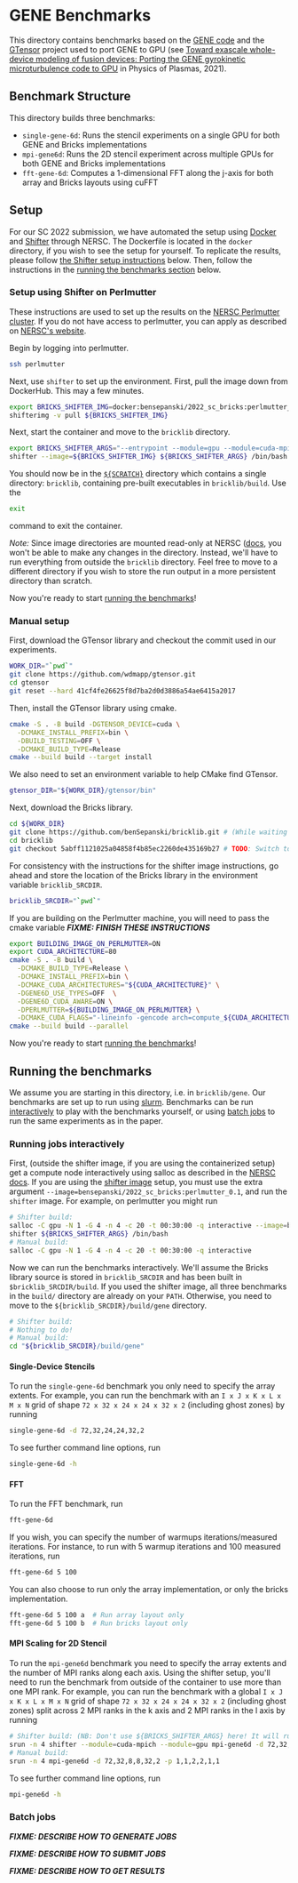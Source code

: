 # GENE Benchmarks

This directory contains benchmarks based on the [GENE code](http://genecode.org)
and the [GTensor](https://github.com/wdmapp/gtensor) project used
to port GENE to GPU 
(see [Toward exascale whole-device modeling of fusion devices: Porting the GENE gyrokinetic microturbulence code to GPU](https://aip.scitation.org/doi/10.1063/5.0046327)
 in Physics of Plasmas, 2021).

## Benchmark Structure

This directory builds three benchmarks:
* `single-gene-6d`: Runs the stencil experiments on a single GPU for both GENE and Bricks implementations
* `mpi-gene6d`: Runs the 2D stencil experiment across multiple GPUs for both GENE and Bricks implementations
* `fft-gene-6d`: Computes a 1-dimensional FFT along the j-axis for both array and Bricks layouts using cuFFT

## Setup

For our SC 2022 submission, we have automated the setup using [Docker](https://www.docker.com)
and [Shifter](https://docs.nersc.gov/development/shifter/) through NERSC.
The Dockerfile is located in the `docker` directory, if you wish to see the setup for yourself.
To replicate the results, please follow [the Shifter setup instructions](#setup-using-shifter-on-perlmutter)
below. Then, follow the instructions in the [running the benchmarks section](#running-the-benchmarks) below.

### Setup using Shifter on Perlmutter

These instructions are used to set up the results on the [NERSC Perlmutter cluster](https://docs.nersc.gov/systems/perlmutter/).
If you do not have access to perlmutter,
you can apply as described on [NERSC's website](https://docs.nersc.gov/systems/perlmutter/#access).

Begin by logging into perlmutter.
```bash
ssh perlmutter
```
Next, use `shifter` to set up the environment.
First, pull the image down from DockerHub. This may a few minutes.
```bash
export BRICKS_SHIFTER_IMG=docker:bensepanski/2022_sc_bricks:perlmutter_0.1
shifterimg -v pull ${BRICKS_SHIFTER_IMG}
```
Next, start the container and move to the `bricklib` directory.
```bash
export BRICKS_SHIFTER_ARGS="--entrypoint --module=gpu --module=cuda-mpich"
shifter --image=${BRICKS_SHIFTER_IMG} ${BRICKS_SHIFTER_ARGS} /bin/bash
```
You should now be in the [`${SCRATCH}`](https://docs.nersc.gov/filesystems/#scratch) directory
which contains a single directory: `bricklib`, containing pre-built executables in `bricklib/build`.
Use the
```bash
exit
```
command to exit the container.

*Note:*
Since image directories are mounted read-only at NERSC ([docs](https://docs.nersc.gov/development/shifter/how-to-use/#differences-between-shifter-and-docker),
you won't be able to make any changes in the directory.
Instead, we'll have to run everything from outside the `bricklib` directory.
Feel free to move to a different directory if you wish to store the run output in a more persistent
directory than scratch.

Now you're ready to start [running the benchmarks](#running-the-benchmarks)!

### Manual setup

First, download the GTensor library and checkout the commit used in our experiments.
```bash
WORK_DIR="`pwd`"
git clone https://github.com/wdmapp/gtensor.git
cd gtensor 
git reset --hard 41cf4fe26625f8d7ba2d0d3886a54ae6415a2017 
```
Then, install the GTensor library using cmake.
```bash
cmake -S . -B build -DGTENSOR_DEVICE=cuda \
  -DCMAKE_INSTALL_PREFIX=bin \
  -DBUILD_TESTING=OFF \
  -DCMAKE_BUILD_TYPE=Release
cmake --build build --target install
```
We also need to set an environment variable to help CMake find GTensor.
```bash
gtensor_DIR="${WORK_DIR}/gtensor/bin"
````

Next, download the Bricks library.
```bash
cd ${WORK_DIR}
git clone https://github.com/benSepanski/bricklib.git # (While waiting for PR to work its way through bitbucket, pull from fork)
cd bricklib
git checkout 5abff1121025a04858f4b85ec2260de435169b27 # TODO: Switch to tag once finalized
```
For consistency with the instructions for the shifter image instructions, go ahead and
store the location of the Bricks library in the environment variable `bricklib_SRCDIR`.
```bash
bricklib_SRCDIR="`pwd`"
```
If you are building on the Perlmutter machine, you will need to pass the cmake variable 
***FIXME: FINISH THESE INSTRUCTIONS***
```bash
export BUILDING_IMAGE_ON_PERLMUTTER=ON
export CUDA_ARCHITECTURE=80
cmake -S . -B build \
  -DCMAKE_BUILD_TYPE=Release \
  -DCMAKE_INSTALL_PREFIX=bin \
  -DCMAKE_CUDA_ARCHITECTURES="${CUDA_ARCHITECTURE}" \
  -DGENE6D_USE_TYPES=OFF  \
  -DGENE6D_CUDA_AWARE=ON \
  -DPERLMUTTER=${BUILDING_IMAGE_ON_PERLMUTTER} \
  -DCMAKE_CUDA_FLAGS="-lineinfo -gencode arch=compute_${CUDA_ARCHITECTURE},code=[sm_${CUDA_ARCHITECTURE},lto_${CUDA_ARCHITECTURE}]"
cmake --build build --parallel
```

Now you're ready to start [running the benchmarks](#running-the-benchmarks)!

## Running the benchmarks

We assume you are starting in this directory, i.e. in `bricklib/gene`.
Our benchmarks are set up to run using [slurm](https://docs.nersc.gov/jobs/).
Benchmarks can be run [interactively](#running-jobs-interactively) to play with the benchmarks
yourself, or using [batch jobs](#batch-jobs) to run the same experiments as in the paper.

### Running jobs interactively

First, (outside the shifter image, if you are using the containerized setup)
get a compute node interactively using salloc as described in the [NERSC docs](https://docs.nersc.gov/jobs/).
If you are using the  [shifter image](#setup-using-shifter-on-perlmutter) setup,
you must use the extra argument `--image=bensepanski/2022_sc_bricks:perlmutter_0.1`,
and run the `shifter` image.
For example, on perlmutter you might run
```bash
# Shifter build:
salloc -C gpu -N 1 -G 4 -n 4 -c 20 -t 00:30:00 -q interactive --image=bensepanski/2022_sc_bricks:perlmutter_0.1
shifter ${BRICKS_SHIFTER_ARGS} /bin/bash
# Manual build:
salloc -C gpu -N 1 -G 4 -n 4 -c 20 -t 00:30:00 -q interactive
```

Now we can run the benchmarks interactively.
We'll assume the Bricks library source is stored in `bricklib_SRCDIR` and has been
built in `$bricklib_SRCDIR/build`.
If you used the shifter image, all three benchmarks in the `build/` directory are already on your `PATH`.
Otherwise, you need to move to the `${bricklib_SRCDIR}/build/gene` directory.
```bash
# Shifter build:
# Nothing to do!
# Manual build:
cd "${bricklib_SRCDIR}/build/gene"
```

#### Single-Device Stencils

To run the `single-gene-6d` benchmark you only need to specify the array extents.
For example, you can run the benchmark with an `I x J x K x L x M x N` grid
of shape `72 x 32 x 24 x 24 x 32 x 2` (including ghost zones) by running
```bash
single-gene-6d -d 72,32,24,24,32,2
```
To see further command line options, run
```bash
single-gene-6d -h
```

#### FFT

To run the FFT benchmark, run
```bash
fft-gene-6d
```
If you wish, you can specify the number of warmups iterations/measured iterations.
For instance, to run with 5 warmup iterations and 100 measured iterations, run
```bash
fft-gene-6d 5 100
```
You can also choose to run only the array implementation, or only the bricks implementation.
```bash
fft-gene-6d 5 100 a  # Run array layout only
fft-gene-6d 5 100 b  # Run bricks layout only
```

#### MPI Scaling for 2D Stencil

To run the `mpi-gene6d` benchmark you need to specify the array extents
and the number of MPI ranks along each axis.
Using the shifter setup, you'll need to run the benchmark from outside
of the container to use more than one MPI rank.
For example, you can run the benchmark with a global `I x J x K x L x M x N` grid
of shape `72 x 32 x 24 x 24 x 32 x 2` (including ghost zones) split across
2 MPI ranks in the k axis and 2 MPI ranks in the l axis by running
```bash
# Shifter build: (NB: Don't use ${BRICKS_SHIFTER_ARGS} here! It will run from ENTRYPOINT instead of mpi-gene6d)
srun -n 4 shifter --module=cuda-mpich --module=gpu mpi-gene6d -d 72,32,8,8,32,2 -p 1,1,2,2,1,1
# Manual build:
srun -n 4 mpi-gene6d -d 72,32,8,8,32,2 -p 1,1,2,2,1,1
```
To see further command line options, run
```bash
mpi-gene6d -h
```


### Batch jobs

***FIXME: DESCRIBE HOW TO GENERATE JOBS***

***FIXME: DESCRIBE HOW TO SUBMIT JOBS***

***FIXME: DESCRIBE HOW TO GET RESULTS***